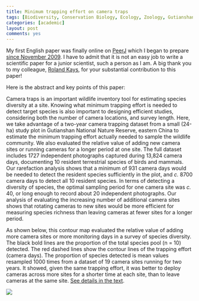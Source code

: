 ```yaml
---
title: Minimum trapping effort on camera traps
tags: [Biodiversity, Conservation Biology, Ecology, Zoology, Gutianshan]
categories: [academic]
layout: post
comments: yes
---
```


My first English paper was finally online on [PeerJ](http://sixf.org/cn/2014/05/glance-at-peerj/) which I began to prepare [since November 2009](http://sixf.org/cn/2014/05/publish-first-article-in-english/). I have to admit that it is not an easy job to write a scientific paper for a junior scientist, such a person as I am. A big thank you to my colleague, [Roland Kays](http://rolandkays.com), for your substantial contribution to this paper!

Here is the abstract and key points of this paper:

Camera traps is an important wildlife inventory tool for estimating species diversity at a site. Knowing what minimum trapping effort is needed to detect target species is also important to designing efficient studies, considering both the number of camera locations, and survey length. Here, we take advantage of a two-year camera trapping dataset from a small (24-ha) study plot in Gutianshan National Nature Reserve, eastern China to estimate the minimum trapping effort actually needed to sample the wildlife community. We also evaluated the relative value of adding new camera sites or running cameras for a longer period at one site. The full dataset includes 1727 independent photographs captured during 13,824 camera days, documenting 10 resident terrestrial species of birds and mammals. Our rarefaction analysis shows that a minimum of 931 camera days would be needed to detect the resident species sufficiently in the plot, and *c.* 8700 camera days to detect all 10 resident species. In terms of detecting a diversity of species, the optimal sampling period for one camera site was *c.* 40, or long enough to record about 20 independent photographs. Our analysis of evaluating the increasing number of additional camera sites shows that rotating cameras to new sites would be more efficient for measuring species richness than leaving cameras at fewer sites for a longer period.

As shown below, this contour map evaluated the relative value of adding more camera sites or more monitoring days in a survey of species diversity. The black bold lines are the proportion of the total species pool (n = 10) detected. The red dashed lines show the contour lines of the trapping effort (camera days). The proportion of species detected is mean values resampled 1000 times from a dataset of 19 camera sites running for two years. It showed, given the same trapping effort, it was better to deploy cameras across more sites for a shorter time at each site, than to leave cameras at the same site. [See details in the text](https://peerj.com/articles/374/).

![](http://sixf.org/files/images/2014/05/mte_contour.png)